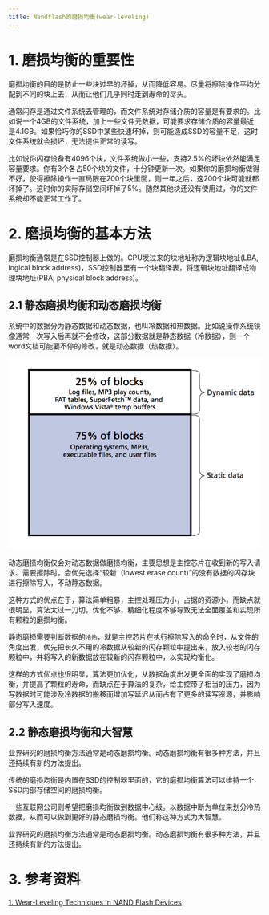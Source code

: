 ```yaml
---
title: Nandflash的磨损均衡(wear-leveling)
---
```


# 1. 磨损均衡的重要性
磨损均衡的目的是防止一些块过早的坏掉，从而降低容易。尽量将擦除操作平均分配到不同的块上去，从而让他们几乎同时走到寿命的尽头。

通常闪存是通过文件系统去管理的，而文件系统对存储介质的容量是有要求的。比如说一个4GB的文件系统，加上一些文件元数据，可能要求存储介质的容量最近是4.1GB。如果恰巧你的SSD中某些快速坏掉，则可能造成SSD的容量不足，这时文件系统就会损坏，无法提供正常的读写。

比如说你闪存设备有4096个块，文件系统做小一些，支持2.5%的坏块依然能满足容量要求。你有3个各占50个块的文件，十分钟更新一次。如果你的磨损均衡做得不好，使得擦除操作一直局限在200个块里面，则一年之后，这200个块可能就都坏掉了。这时你的实际存储空间坏掉了5%。随然其他块还没有使用过，你的文件系统却不能正常工作了。

# 2. 磨损均衡的基本方法
磨损均衡通常是在SSD控制器上做的。CPU发过来的块地址称为逻辑块地址(LBA, logical block address)，SSD控制器里有一个块翻译表，将逻辑块地址翻译成物理块地址(PBA, physical block address)。


##  2.1 静态磨损均衡和动态磨损均衡

系统中的数据分为静态数据和动态数据，也叫冷数据和热数据。比如说操作系统镜像通常一次写入后再就不会修改，这部分数据就是静态数据（冷数据），则一个word文档可能要不停的修改，就是动态数据（热数据）。

![](/assets/static-dynamic-data.png)

动态磨损均衡仅会对动态数据做磨损均衡，主要思想是主控芯片在收到新的写入请求、需要擦除时，会优先选择“较新（lowest erase count)”的没有数据的闪存块进行擦除写入，不动静态数据。

这种方式的优点在于，算法简单粗暴，主控处理压力小，占据的资源小，而缺点就很明显，算法太过一刀切，优化不够，精细化程度不够导致无法全面覆盖和实现所有颗粒的磨损均衡。

静态磨损需要判断数据的``冷热``，就是主控芯片在执行擦除写入的命令时，从文件的角度出发，优先把长久不用的冷数据从较新的闪存颗粒中提出来，放入较老的闪存颗粒中，并将写入的新数据放在较新的闪存颗粒中，以实现均衡化。

这样的方式优点也很明显，算法更加优化，从数据角度出发更全面的实现了磨损均衡，并提高了颗粒的寿命，而缺点在于算法的复杂，给主控带了相当的压力，因为写数据时可能涉及冷数据的搬移而增加写延迟从而占有了更多的读写资源，并影响部分写入速度。

## 2.2 静态磨损均衡和大智慧


业界研究的磨损均衡方法通常是动态磨损均衡。动态磨损均衡有很多种方法，并且还持续有新的方法提出。

传统的磨损均衡是内置在SSD的控制器里面的，它的磨损均衡算法可以维持一个SSD内部存储空间的磨损均衡。

一些互联网公司则希望把磨损均衡做到数据中心级。以数据中断为单位来划分冷热数据，从而可以做到更好的静态磨损均衡。他们称这种方式为大智慧。


业界研究的磨损均衡方法通常是动态磨损均衡。动态磨损均衡有很多种方法，并且还持续有新的方法提出。

# 3. 参考资料
[1. Wear-Leveling Techniques in NAND Flash Devices](../attachments/tn2942_nand_wear_leveling.pdf)
